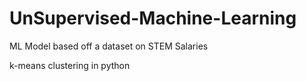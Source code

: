 # UnSupervised-Machine-Learning
ML Model based off a dataset on STEM Salaries

k-means clustering in python
